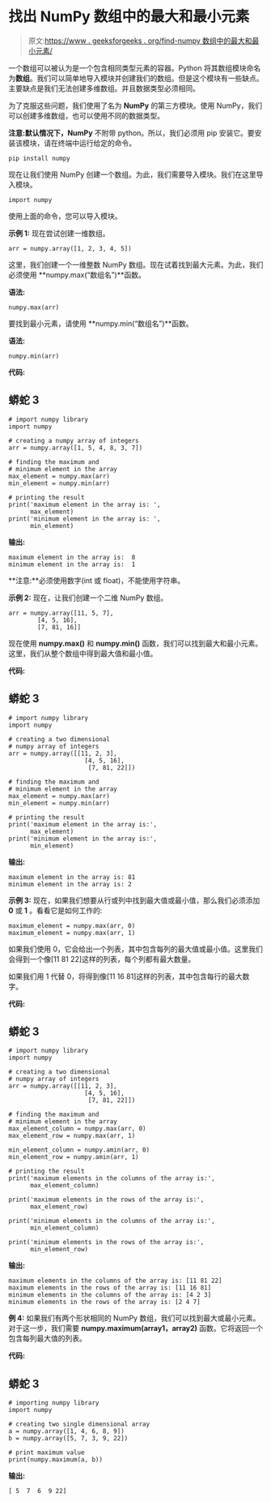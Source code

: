 # 找出 NumPy 数组中的最大和最小元素

> 原文:[https://www . geeksforgeeks . org/find-numpy 数组中的最大和最小元素/](https://www.geeksforgeeks.org/find-the-maximum-and-minimum-element-in-a-numpy-array/)

一个数组可以被认为是一个包含相同类型元素的容器。Python 将其数组模块命名为**数组**。我们可以简单地导入模块并创建我们的数组。但是这个模块有一些缺点。主要缺点是我们无法创建多维数组。并且数据类型必须相同。

为了克服这些问题，我们使用了名为 **NumPy** 的第三方模块。使用 NumPy，我们可以创建多维数组，也可以使用不同的数据类型。

**注意:默认情况下，NumPy** 不附带 python。所以，我们必须用 pip 安装它。要安装该模块，请在终端中运行给定的命令。

```
pip install numpy
```

现在让我们使用 NumPy 创建一个数组。为此，我们需要导入模块。我们在这里导入模块。

```
import numpy
```

使用上面的命令，您可以导入模块。

**示例 1:** 现在尝试创建一维数组。

```
arr = numpy.array([1, 2, 3, 4, 5])
```

这里，我们创建一个一维整数 NumPy 数组。现在试着找到最大元素。为此，我们必须使用 **numpy.max(“数组名”)**函数。

**语法:**

```
numpy.max(arr)
```

要找到最小元素，请使用 **numpy.min(“数组名”)**函数。

**语法:**

```
numpy.min(arr)
```

**代码:**

## 蟒蛇 3

```
# import numpy library
import numpy

# creating a numpy array of integers
arr = numpy.array([1, 5, 4, 8, 3, 7])

# finding the maximum and
# minimum element in the array
max_element = numpy.max(arr)
min_element = numpy.min(arr)

# printing the result
print('maximum element in the array is: ',
      max_element)
print('minimum element in the array is: ',
      min_element)
```

**输出:**

```
maximum element in the array is:  8 
minimum element in the array is:  1
```

**注意:**必须使用数字(int 或 float)，不能使用字符串。

**示例 2:** 现在，让我们创建一个二维 NumPy 数组。

```
arr = numpy.array([11, 5, 7],
        [4, 5, 16],
        [7, 81, 16]]
```

现在使用 **numpy.max()** 和 **numpy.min()** 函数，我们可以找到最大和最小元素。
这里，我们从整个数组中得到最大值和最小值。

**代码:**

## 蟒蛇 3

```
# import numpy library
import numpy

# creating a two dimensional
# numpy array of integers
arr = numpy.array([[11, 2, 3],
                     [4, 5, 16],
                      [7, 81, 22]])

# finding the maximum and
# minimum element in the array
max_element = numpy.max(arr)
min_element = numpy.min(arr)

# printing the result
print('maximum element in the array is:',
      max_element)
print('minimum element in the array is:',
      min_element)
```

**输出:**

```
maximum element in the array is: 81
minimum element in the array is: 2
```

**示例 3:** 现在，如果我们想要从行或列中找到最大值或最小值，那么我们必须添加 **0** 或 **1** 。看看它是如何工作的:

```
maximum_element = numpy.max(arr, 0)
maximum_element = numpy.max(arr, 1)
```

如果我们使用 0，它会给出一个列表，其中包含每列的最大值或最小值。这里我们会得到一个像[11 81 22]这样的列表，每个列都有最大数量。

如果我们用 1 代替 0，将得到像[11 16 81]这样的列表，其中包含每行的最大数字。

**代码:**

## 蟒蛇 3

```
# import numpy library
import numpy

# creating a two dimensional
# numpy array of integers
arr = numpy.array([[11, 2, 3],
                     [4, 5, 16],
                      [7, 81, 22]])

# finding the maximum and
# minimum element in the array
max_element_column = numpy.max(arr, 0)
max_element_row = numpy.max(arr, 1)

min_element_column = numpy.amin(arr, 0)
min_element_row = numpy.amin(arr, 1)

# printing the result
print('maximum elements in the columns of the array is:',
      max_element_column)

print('maximum elements in the rows of the array is:',
      max_element_row)

print('minimum elements in the columns of the array is:',
      min_element_column)

print('minimum elements in the rows of the array is:',
      min_element_row)
```

**输出:**

```
maximum elements in the columns of the array is: [11 81 22]
maximum elements in the rows of the array is: [11 16 81]
minimum elements in the columns of the array is: [4 2 3]
minimum elements in the rows of the array is: [2 4 7]
```

**例 4:** 如果我们有两个形状相同的 NumPy 数组，我们可以找到最大或最小元素。对于这一步，我们需要 **numpy.maximum(array1，array2)** 函数。它将返回一个包含每列最大值的列表。

**代码:**

## 蟒蛇 3

```
# importing numpy library
import numpy

# creating two single dimensional array
a = numpy.array([1, 4, 6, 8, 9])
b = numpy.array([5, 7, 3, 9, 22])

# print maximum value
print(numpy.maximum(a, b))
```

**输出:**

```
[ 5  7  6  9 22]
```